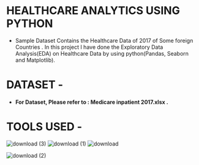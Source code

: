# HEALTHCARE ANALYTICS USING PYTHON 
* Sample Dataset Contains the Healthcare Data of 2017 of Some foreign Countries . In this project I have done the Exploratory Data Analysis(EDA) on Healthcare Data by using python(Pandas, Seaborn and Matplotlib).

# DATASET -
* #### For Dataset, Please refer to : Medicare inpatient 2017.xlsx .

# TOOLS USED -
 
  ![download (3)](https://user-images.githubusercontent.com/111995863/190873058-7b0d8458-65fe-48ad-8140-335ce1790525.png)
   ![download (1)](https://user-images.githubusercontent.com/111995863/190873103-c0f39869-897e-427e-a344-bd9248cde2d5.png)
  ![download](https://user-images.githubusercontent.com/111995863/190873144-f03e3efb-9db2-4880-a4ec-02a32598d7bf.png)


   ![download (2)](https://user-images.githubusercontent.com/111995863/190873203-5d6acca6-96c1-4857-a2e5-82c78dbb9013.png)
